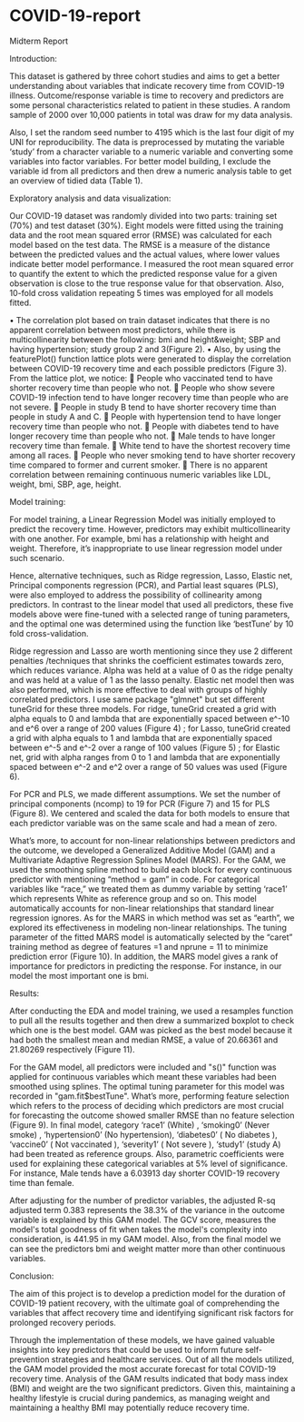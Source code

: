 # COVID-19-report
Midterm Report

Introduction: 

This dataset is gathered by three cohort studies and aims to get a better understanding about variables that indicate recovery time from COVID-19 illness. Outcome/response variable is time to recovery and predictors are some personal characteristics related to patient in these studies. A random sample of 2000 over 10,000 patients in total was draw for my data analysis.

Also, I set the random seed number to 4195 which is the last four digit of my UNI for reproducibility. The data is preprocessed by mutating the variable ‘study’ from a character variable to a numeric variable and converting some variables into factor variables. For better model building, I exclude the variable id from all predictors and then drew a numeric analysis table to get an overview of tidied data (Table 1).

Exploratory analysis and data visualization: 

Our COVID-19 dataset was randomly divided into two parts: training set (70%) and test dataset (30%). Eight models were fitted using the training data and the root mean squared error (RMSE) was calculated for each model based on the test data. The RMSE is a measure of the distance between the predicted values and the actual values, where lower values indicate better model performance. I measured the root mean squared error to quantify the extent to which the predicted response value for a given observation is close to the true response value for that observation. Also, 10-fold cross validation repeating 5 times was employed for all models fitted.

•	The correlation plot based on train dataset indicates that there is no apparent correlation between most predictors, while there is multicollinearity between the following: bmi and height&weight; SBP and having hypertension; study group 2 and 3(Figure 2). 
•	Also, by using the featurePlot() function lattice plots were generated to display the correlation between COVID-19 recovery time and each possible predictors (Figure 3). From the lattice plot, we notice:
	People who vaccinated tend to have shorter recovery time than people who not.
	People who show severe COVID-19 infection tend to have longer recovery time than people who are not severe.
	People in study B tend to have shorter recovery time than people in study A and C.
	People with hypertension tend to have longer recovery time than people who not.
	People with diabetes tend to have longer recovery time than people who not.
	Male tends to have longer recovery time than female.
	White tend to have the shortest recovery time among all races.
	People who never smoking tend to have shorter recovery time compared to former and current smoker.
	There is no apparent correlation between remaining continuous numeric variables like LDL, weight, bmi, SBP, age, height.

Model training:

For model training, a Linear Regression Model was initially employed to predict the recovery time. However, predictors may exhibit multicollinearity with one another. For example, bmi has a relationship with height and weight. Therefore, it’s inappropriate to use linear regression model under such scenario.

Hence, alternative techniques, such as Ridge regression, Lasso, Elastic net, Principal components regression (PCR), and Partial least squares (PLS), were also employed to address the possibility of collinearity among predictors. In contrast to the linear model that used all predictors, these five models above were fine-tuned with a selected range of tuning parameters, and the optimal one was determined using the function like ‘bestTune’ by 10 fold cross-validation.

Ridge regression and Lasso are worth mentioning since they use 2 different penalties /techniques that shrinks the coefficient estimates towards zero, which reduces variance. Alpha was held at a value of 0 as the ridge penalty and was held at a value of 1 as the lasso penalty. Elastic net model then was also performed, which is more effective to deal with groups of highly correlated predictors. I use same package "glmnet" but set different tuneGrid for these three models. For ridge, tuneGrid created a grid with alpha equals to 0 and lambda that are exponentially spaced between e^-10 and e^6 over a range of 200 values (Figure 4) ; for Lasso, tuneGrid created a grid with alpha equals to 1 and lambda that are exponentially spaced between e^-5 and e^-2 over a range of 100 values (Figure 5) ; for Elastic net, grid with alpha ranges from 0 to 1 and lambda that are exponentially spaced between e^-2 and e^2 over a range of 50 values was used (Figure 6).

For PCR and PLS, we made different assumptions. We set the number of principal components (ncomp) to 19 for PCR (Figure 7) and 15 for PLS (Figure 8). We centered and scaled the data for both models to ensure that each predictor variable was on the same scale and had a mean of zero.

What’s more, to account for non-linear relationships between predictors and the outcome, we developed a Generalized Additive Model (GAM) and a Multivariate Adaptive Regression Splines Model (MARS). For the GAM, we used the smoothing spline method to build each block for every continuous predictor with mentioning “method = gam” in code. For categorical variables like “race,” we treated them as dummy variable by setting ‘race1’ which represents White as reference group and so on. This model automatically accounts for non-linear relationships that standard linear regression ignores. As for the MARS in which  method was set as “earth”, we explored its effectiveness in modeling non-linear relationships. The tuning parameter of the fitted MARS model is automatically selected by the “caret” training method as degree of features =1 and nprune = 11 to minimize prediction error (Figure 10). In addition, the MARS model gives a rank of importance for predictors in predicting the response. For instance, in our model the most important one is bmi.


Results:

After conducting the EDA and model training, we used a resamples function to pull all the results together and then drew a summarized boxplot to check which one is the best model. GAM was picked as the best model because it had both the smallest mean and median RMSE, a value of 20.66361 and 21.80269 respectively (Figure 11). 

For the GAM model, all predictors were included and  "s()" function was applied for continuous variables which meant these variables had been smoothed using splines. The optimal tuning parameter for this model was recorded in "gam.fit$bestTune". What’s more, performing feature selection which refers to the process of deciding which predictors are most crucial for forecasting the outcome showed smaller RMSE than no feature selection (Figure 9).  In final model, category ‘race1’ (White) , ‘smoking0’ (Never smoke) , ‘hypertension0’ (No hypertension), ‘diabetes0’ ( No diabetes ), ‘vaccine0’ ( Not vaccinated ),  ‘severity1’ ( Not severe ), ‘study1’ (study A)  had been treated as reference groups. Also, parametric coefficients were used for explaining these categorical variables at 5% level of significance. For instance, Male tends have a 6.03913 day shorter COVID-19 recovery time than female. 

After adjusting for the number of predictor variables, the adjusted R-sq adjusted term 0.383 represents the 38.3% of the variance in the outcome variable is explained by this GAM model. The GCV score, measures the model's total goodness of fit when takes the model's complexity into consideration, is 441.95 in my GAM model. Also, from the final model we can see the predictors bmi and weight matter more than other continuous variables.


Conclusion:

The aim of this project is to develop a prediction model for the duration of COVID-19 patient recovery, with the ultimate goal of comprehending the variables that affect recovery time and identifying significant risk factors for prolonged recovery periods.

Through the implementation of these models, we have gained valuable insights into key predictors that could be used to inform future self-prevention strategies and healthcare services. Out of all the models utilized, the GAM model provided the most accurate forecast for total COVID-19 recovery time. Analysis of the GAM results indicated that body mass index (BMI) and weight are the two significant predictors. Given this, maintaining a healthy lifestyle is crucial during pandemics, as managing weight and maintaining a healthy BMI may potentially reduce recovery time.


